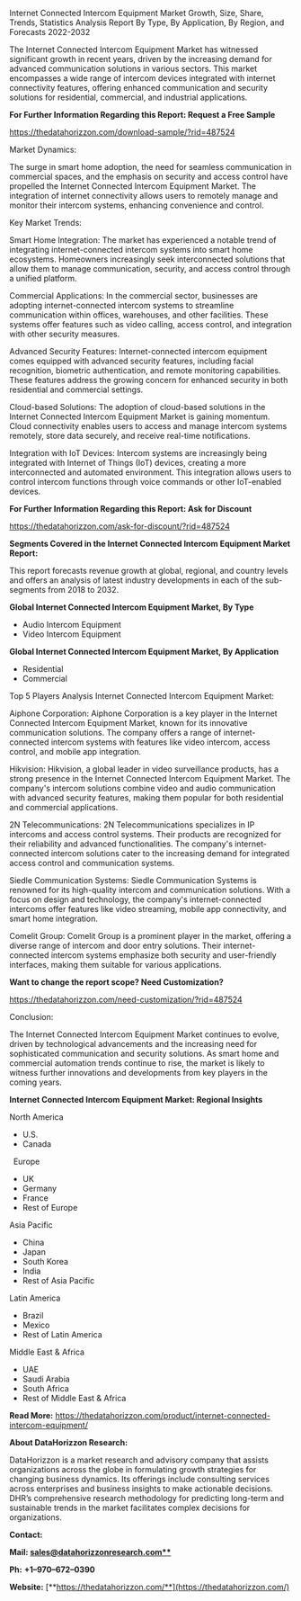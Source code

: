 ﻿Internet Connected Intercom Equipment Market Growth, Size, Share, Trends, Statistics Analysis Report By Type, By Application, By Region, and Forecasts 2022-2032

The Internet Connected Intercom Equipment Market has witnessed significant growth in recent years, driven by the increasing demand for advanced communication solutions in various sectors. This market encompasses a wide range of intercom devices integrated with internet connectivity features, offering enhanced communication and security solutions for residential, commercial, and industrial applications.

**For Further Information Regarding this Report: Request a Free Sample**	

<https://thedatahorizzon.com/download-sample/?rid=487524>

Market Dynamics:

The surge in smart home adoption, the need for seamless communication in commercial spaces, and the emphasis on security and access control have propelled the Internet Connected Intercom Equipment Market. The integration of internet connectivity allows users to remotely manage and monitor their intercom systems, enhancing convenience and control.

Key Market Trends:

Smart Home Integration: The market has experienced a notable trend of integrating internet-connected intercom systems into smart home ecosystems. Homeowners increasingly seek interconnected solutions that allow them to manage communication, security, and access control through a unified platform.

Commercial Applications: In the commercial sector, businesses are adopting internet-connected intercom systems to streamline communication within offices, warehouses, and other facilities. These systems offer features such as video calling, access control, and integration with other security measures.

Advanced Security Features: Internet-connected intercom equipment comes equipped with advanced security features, including facial recognition, biometric authentication, and remote monitoring capabilities. These features address the growing concern for enhanced security in both residential and commercial settings.

Cloud-based Solutions: The adoption of cloud-based solutions in the Internet Connected Intercom Equipment Market is gaining momentum. Cloud connectivity enables users to access and manage intercom systems remotely, store data securely, and receive real-time notifications.

Integration with IoT Devices: Intercom systems are increasingly being integrated with Internet of Things (IoT) devices, creating a more interconnected and automated environment. This integration allows users to control intercom functions through voice commands or other IoT-enabled devices.

**For Further Information Regarding this Report: Ask for Discount**	

<https://thedatahorizzon.com/ask-for-discount/?rid=487524>

**Segments Covered in the Internet Connected Intercom Equipment Market Report:**

This report forecasts revenue growth at global, regional, and country levels and offers an analysis of latest industry developments in each of the sub-segments from 2018 to 2032.

**Global Internet Connected Intercom Equipment Market, By Type**

- Audio Intercom Equipment
- Video Intercom Equipment

**Global Internet Connected Intercom Equipment Market, By Application**

- Residential
- Commercial

Top 5 Players Analysis Internet Connected Intercom Equipment Market:

Aiphone Corporation: Aiphone Corporation is a key player in the Internet Connected Intercom Equipment Market, known for its innovative communication solutions. The company offers a range of internet-connected intercom systems with features like video intercom, access control, and mobile app integration.

Hikvision: Hikvision, a global leader in video surveillance products, has a strong presence in the Internet Connected Intercom Equipment Market. The company's intercom solutions combine video and audio communication with advanced security features, making them popular for both residential and commercial applications.

2N Telecommunications: 2N Telecommunications specializes in IP intercoms and access control systems. Their products are recognized for their reliability and advanced functionalities. The company's internet-connected intercom solutions cater to the increasing demand for integrated access control and communication systems.

Siedle Communication Systems: Siedle Communication Systems is renowned for its high-quality intercom and communication solutions. With a focus on design and technology, the company's internet-connected intercoms offer features like video streaming, mobile app connectivity, and smart home integration.

Comelit Group: Comelit Group is a prominent player in the market, offering a diverse range of intercom and door entry solutions. Their internet-connected intercom systems emphasize both security and user-friendly interfaces, making them suitable for various applications.

**Want to change the report scope? Need Customization?**

<https://thedatahorizzon.com/need-customization/?rid=487524>

Conclusion:

The Internet Connected Intercom Equipment Market continues to evolve, driven by technological advancements and the increasing need for sophisticated communication and security solutions. As smart home and commercial automation trends continue to rise, the market is likely to witness further innovations and developments from key players in the coming years.

**Internet Connected Intercom Equipment Market: Regional Insights**

North America

- U.S.
- Canada

` `Europe

- UK
- Germany
- France
- Rest of Europe

Asia Pacific	

- China
- Japan
- South Korea
- India
- Rest of Asia Pacific

Latin America

- Brazil
- Mexico
- Rest of Latin America

Middle East & Africa

- UAE
- Saudi Arabia
- South Africa
- Rest of Middle East & Africa

**Read More:** <https://thedatahorizzon.com/product/internet-connected-intercom-equipment/>

**About DataHorizzon Research:**

DataHorizzon is a market research and advisory company that assists organizations across the globe in formulating growth strategies for changing business dynamics. Its offerings include consulting services across enterprises and business insights to make actionable decisions. DHR’s comprehensive research methodology for predicting long-term and sustainable trends in the market facilitates complex decisions for organizations.

**Contact:**

**Mail: [sales@datahorizzonresearch.com**](mailto:sales@datahorizzonresearch.com)**

**Ph:** **+1–970–672–0390**

**Website:** [**https://thedatahorizzon.com/**](https://thedatahorizzon.com/)



